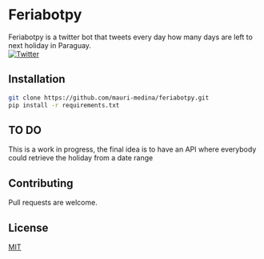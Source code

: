 # Feriabotpy
Feriabotpy is a twitter bot that tweets every day how many days are left to next holiday in Paraguay.</br>
[![Twitter](https://img.shields.io/twitter/url/https/twitter.com/feriabotpy.svg?style=social&label=Follow%20%40feriabotpy)](https://twitter.com/feriabotpy)


## Installation

```bash
git clone https://github.com/mauri-medina/feriabotpy.git
pip install -r requirements.txt
```

## TO DO
This is a work in progress, the final idea is to have an API where everybody could retrieve the holiday from a date range


## Contributing
Pull requests are welcome.

## License
[MIT](https://choosealicense.com/licenses/mit/)
